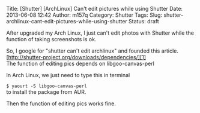 Title: [Shutter] [ArchLinux] Can't edit pictures while using Shutter 
Date: 2013-06-08 12:42
Author: m157q
Category: Shutter
Tags: 
Slug: shutter-archlinux-cant-edit-pictures-while-using-shutter
Status: draft

  
  
After upgraded my Arch Linux, I just can't edit photos with Shutter while the function of taking screenshots is ok.    
    
So, I google for "shutter can't edit archlinux" and founded this article.    
[http://shutter-project.org/downloads/dependencies/][1]    
The function of editing pics depends on libgoo-canvas-perl    
    
In Arch Linux, we just need to type this in terminal    
    
  
`$ yaourt -S libgoo-canvas-perl`    
to install the package from AUR.    
    
Then the function of editing pics works fine.  
  
[1]: http://shutter-project.org/downloads/dependencies/  
